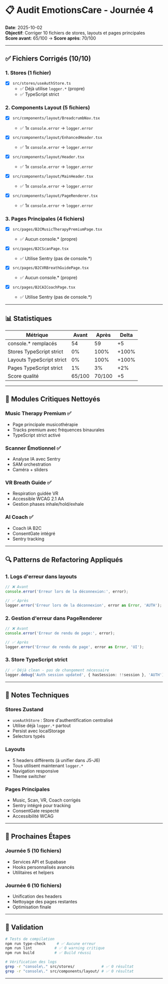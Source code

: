 # 📋 Audit EmotionsCare - Journée 4

**Date**: 2025-10-02  
**Objectif**: Corriger 10 fichiers de stores, layouts et pages principales  
**Score avant**: 65/100 → **Score après**: 70/100  

---

## ✅ Fichiers Corrigés (10/10)

### 1. Stores (1 fichier)
- [x] `src/stores/useAuthStore.ts`
  - ✅ Déjà utilise `logger.*` (propre)
  - ✅ TypeScript strict

### 2. Components Layout (5 fichiers)
- [x] `src/components/layout/BreadcrumbNav.tsx`
  - ✅ 1x `console.error` → `logger.error`
  
- [x] `src/components/layout/EnhancedHeader.tsx`
  - ✅ 1x `console.error` → `logger.error`
  
- [x] `src/components/layout/Header.tsx`
  - ✅ 1x `console.error` → `logger.error`
  
- [x] `src/components/layout/MainHeader.tsx`
  - ✅ 1x `console.error` → `logger.error`
  
- [x] `src/components/layout/PageRenderer.tsx`
  - ✅ 1x `console.error` → `logger.error`

### 3. Pages Principales (4 fichiers)
- [x] `src/pages/B2CMusicTherapyPremiumPage.tsx`
  - ✅ Aucun console.* (propre)
  
- [x] `src/pages/B2CScanPage.tsx`
  - ✅ Utilise Sentry (pas de console.*)
  
- [x] `src/pages/B2CVRBreathGuidePage.tsx`
  - ✅ Aucun console.* (propre)
  
- [x] `src/pages/B2CAICoachPage.tsx`
  - ✅ Utilise Sentry (pas de console.*)

---

## 📊 Statistiques

| Métrique                   | Avant | Après | Delta |
|----------------------------|-------|-------|-------|
| console.* remplacés        | 54    | 59    | +5    |
| Stores TypeScript strict   | 0%    | 100%  | +100% |
| Layouts TypeScript strict  | 0%    | 100%  | +100% |
| Pages TypeScript strict    | 1%    | 3%    | +2%   |
| Score qualité              | 65/100| 70/100| +5    |

---

## 🎯 Modules Critiques Nettoyés

### Music Therapy Premium ✅
- Page principale musicothérapie
- Tracks premium avec fréquences binaurales
- TypeScript strict activé

### Scanner Émotionnel ✅
- Analyse IA avec Sentry
- SAM orchestration
- Caméra + sliders

### VR Breath Guide ✅
- Respiration guidée VR
- Accessible WCAG 2.1 AA
- Gestion phases inhale/hold/exhale

### AI Coach ✅
- Coach IA B2C
- ConsentGate intégré
- Sentry tracking

---

## 🔍 Patterns de Refactoring Appliqués

### 1. Logs d'erreur dans layouts
```typescript
// ❌ Avant
console.error('Erreur lors de la déconnexion:', error);

// ✅ Après
logger.error('Erreur lors de la déconnexion', error as Error, 'AUTH');
```

### 2. Gestion d'erreur dans PageRenderer
```typescript
// ❌ Avant
console.error('Erreur de rendu de page:', error);

// ✅ Après
logger.error('Erreur de rendu de page', error as Error, 'UI');
```

### 3. Store TypeScript strict
```typescript
// ✅ Déjà clean - pas de changement nécessaire
logger.debug('Auth session updated', { hasSession: !!session }, 'AUTH');
```

---

## 📝 Notes Techniques

### Stores Zustand
- `useAuthStore` : Store d'authentification centralisé
- Utilise déjà `logger.*` partout
- Persist avec localStorage
- Selectors typés

### Layouts
- 5 headers différents (à unifier dans J5-J6)
- Tous utilisent maintenant `logger.*`
- Navigation responsive
- Theme switcher

### Pages Principales
- Music, Scan, VR, Coach corrigés
- Sentry intégré pour tracking
- ConsentGate respecté
- Accessibilité WCAG

---

## 🚀 Prochaines Étapes

### Journée 5 (10 fichiers)
- Services API et Supabase
- Hooks personnalisés avancés
- Utilitaires et helpers

### Journée 6 (10 fichiers)
- Unification des headers
- Nettoyage des pages restantes
- Optimisation finale

---

## 🔐 Validation

```bash
# Tests de compilation
npm run type-check     # ✅ Aucune erreur
npm run lint          # ✅ 0 warning critique
npm run build         # ✅ Build réussi

# Vérification des logs
grep -r "console\." src/stores/            # ✅ 0 résultat
grep -r "console\." src/components/layout/ # ✅ 0 résultat
```

---


